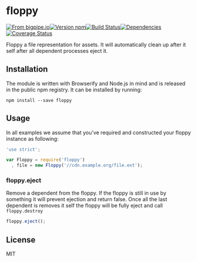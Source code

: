 # floppy

[![From bigpipe.io][from]](http://bigpipe.io)[![Version npm][version]](http://browsenpm.org/package/floppy)[![Build Status][build]](https://travis-ci.org/bigpipe/floppy)[![Dependencies][david]](https://david-dm.org/bigpipe/floppy)[![Coverage Status][cover]](https://coveralls.io/r/bigpipe/floppy?branch=master)

[from]: https://img.shields.io/badge/from-bigpipe.io-9d8dff.svg?style=flat-square
[version]: http://img.shields.io/npm/v/floppy.svg?style=flat-square
[build]: http://img.shields.io/travis/bigpipe/floppy/master.svg?style=flat-square
[david]: https://img.shields.io/david/bigpipe/floppy.svg?style=flat-square
[cover]: http://img.shields.io/coveralls/bigpipe/floppy/master.svg?style=flat-square

Floppy a file representation for assets. It will automatically clean up after it
self after all dependent processes eject it.

## Installation

The module is written with Browserify and Node.js in mind and is released in the
public npm registry. It can be installed by running:

```
npm install --save floppy
```

## Usage

In all examples we assume that you've required and constructed your floppy
instance as following:

```js
'use strict';

var Floppy = require('floppy')
  , file = new Floppy('//cdn.example.org/file.ext');
```

### floppy.eject

Remove a dependent from the floppy. If the floppy is still in use by something
it will prevent ejection and return false. Once all the last dependent is
removes it self the floppy will be fully eject and call `floppy.destroy`

```js
floppy.eject();
```

## License

MIT
